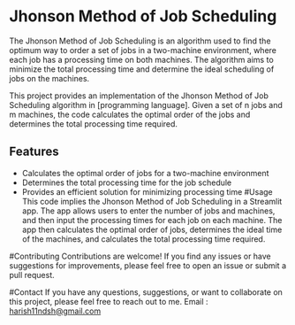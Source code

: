 # Jhonson Method of Job Scheduling

The Jhonson Method of Job Scheduling is an algorithm used to find the optimum way to order a set of jobs in a two-machine environment, where each job has a processing time on both machines. The algorithm aims to minimize the total processing time and determine the ideal scheduling of jobs on the machines.

This project provides an implementation of the Jhonson Method of Job Scheduling algorithm in [programming language]. Given a set of n jobs and m machines, the code calculates the optimal order of the jobs and determines the total processing time required.

## Features

- Calculates the optimal order of jobs for a two-machine environment
- Determines the total processing time for the job schedule
- Provides an efficient solution for minimizing processing time
#Usage
This code implies the Jhonson Method of Job Scheduling in a Streamlit app. The app allows users to enter the number of jobs and machines, and then input the processing times for each job on each machine. The app then calculates the optimal order of jobs, determines the ideal time of the machines, and calculates the total processing time required. 

#Contributing
Contributions are welcome! If you find any issues or have suggestions for improvements, please feel free to open an issue or submit a pull request.

#Contact
If you have any questions, suggestions, or want to collaborate on this project, please feel free to reach out to me.
Email : harish11ndsh@gmail.com

